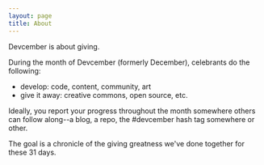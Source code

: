 ```yaml
---
layout: page
title: About
---
```


<p class="message">
Devcember is about giving.
</p>

During the month of Devcember (formerly December), celebrants do the following:
 - develop: code, content, community, art
 - give it away: creative commons, open source, etc.

Ideally, you report your progress throughout the month somewhere others can
follow along--a blog, a repo, the #devcember hash tag somewhere or other.

The goal is a chronicle of the giving greatness we've done together for these
31 days.
